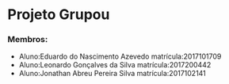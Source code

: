 # Projeto Grupou

### Membros:

* Aluno:Eduardo do Nascimento Azevedo  matrícula:2017101709
* Aluno:Leonardo Gonçalves da Silva    matrícula:2017200442
* Aluno:Jonathan Abreu Pereira Silva   matrícula:2017102141

